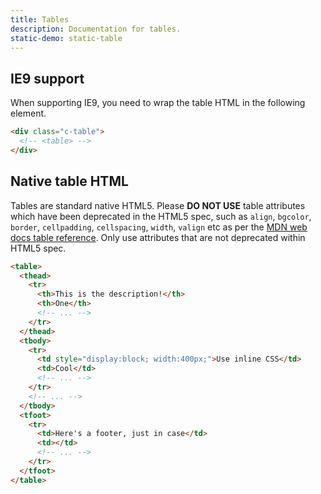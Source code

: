 ```yaml
---
title: Tables
description: Documentation for tables.
static-demo: static-table
---
```


## IE9 support

When supporting IE9, you need to wrap the table HTML in the following element.

```html
<div class="c-table">
  <!-- <table> -->
</div>
```

## Native table HTML

Tables are standard native HTML5. Please **DO NOT USE** table attributes which have been deprecated in the HTML5 spec, such as `align`, `bgcolor`, `border`, `cellpadding`, `cellspacing`, `width`, `valign` etc as per the [MDN web docs table reference](https://developer.mozilla.org/en-US/docs/Web/HTML/Element/table). Only use attributes that are not deprecated within HTML5 spec.

```html
<table>
  <thead>
    <tr>
      <th>This is the description!</th>
      <th>One</th>
      <!-- ... -->
    </tr>
  </thead>
  <tbody>
    <tr>
      <td style="display:block; width:400px;">Use inline CSS</td>
      <td>Cool</td>
      <!-- ... -->
    </tr>
    <!-- ... -->
  </tbody>
  <tfoot>
    <tr>
      <td>Here's a footer, just in case</td>
      <td></td>
      <!-- ... -->
    </tr>
  </tfoot>
</table>
```
